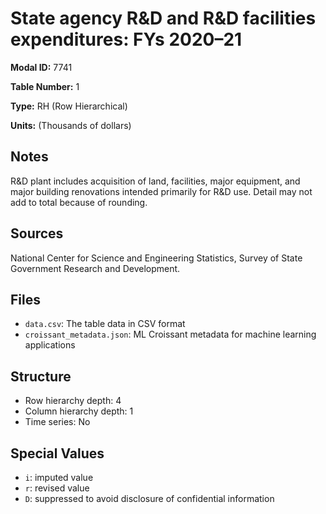 # State agency R&D and R&D facilities expenditures: FYs 2020–21

**Modal ID:** 7741

**Table Number:** 1

**Type:** RH (Row Hierarchical)

**Units:** (Thousands of dollars)

## Notes

R&D plant includes acquisition of land, facilities, major equipment, and major building renovations intended primarily for R&D use. Detail may not add to total because of rounding.

## Sources

National Center for Science and Engineering Statistics, Survey of State Government Research and Development.

## Files

- `data.csv`: The table data in CSV format
- `croissant_metadata.json`: ML Croissant metadata for machine learning applications

## Structure

- Row hierarchy depth: 4
- Column hierarchy depth: 1
- Time series: No

## Special Values

- `i`: imputed value
- `r`: revised value
- `D`: suppressed to avoid disclosure of confidential information
